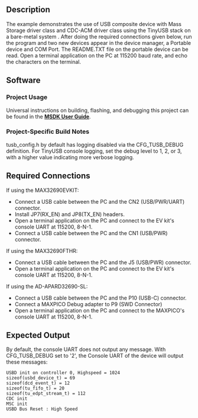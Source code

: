 ## Description

The example demonstrates the use of USB composite device with Mass Storage driver class and CDC-ACM driver class using the TinyUSB stack
on a bare-metal system
. After doing the required connections given below, run the program and two new devices appear in the device manager, a Portable device and COM Port. The README.TXT file on the portable device can be read. Open a terminal application on the PC at 115200 baud rate, and echo the characters on the terminal.


## Software

### Project Usage

Universal instructions on building, flashing, and debugging this project can be found in the **[MSDK User Guide](https://analogdevicesinc.github.io/msdk/USERGUIDE/)**.

### Project-Specific Build Notes

tusb_config.h by default has logging disabled via the CFG_TUSB_DEBUG definition.
For TinyUSB console logging, set the debug level to 1, 2, or 3, with a higher value
indicating more verbose logging.

## Required Connections

If using the MAX32690EVKIT:
-   Connect a USB cable between the PC and the CN2 (USB/PWR/UART) connector.
-   Install JP7(RX_EN) and JP8(TX_EN) headers.
-   Open a terminal application on the PC and connect to the EV kit's console UART at 115200, 8-N-1.
-   Connect a USB cable between the PC and the CN1 (USB/PWR) connector.

If using the MAX32690FTHR:
-   Connect a USB cable between the PC and the J5 (USB/PWR) connector.
-   Open a terminal application on the PC and connect to the EV kit's console UART at 115200, 8-N-1.

If using the AD-APARD32690-SL:
-   Connect a USB cable between the PC and the P10 (USB-C) connector.
-   Connect a MAXPICO Debug adapter to P9 (SWD Connector)
-   Open a terminal application on the PC and connect to the MAXPICO's console UART at 115200, 8-N-1.

## Expected Output

By default, the console UART does not output any message.  With CFG_TUSB_DEBUG set
to '2', the Console UART of the device will output these messages:

```
USBD init on controller 0, Highspeed = 1024
sizeof(usbd_device_t) = 69
sizeof(dcd_event_t) = 12
sizeof(tu_fifo_t) = 20
sizeof(tu_edpt_stream_t) = 112
CDC init
MSC init
USBD Bus Reset : High Speed
```

